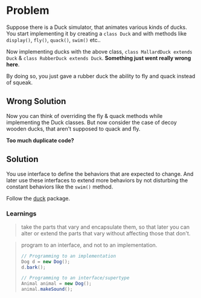 # Problem

Suppose there is a Duck simulator, that animates various kinds of ducks. 
You start implementing it by creating a `class Duck` and with methods like 
`display()`, `fly()`, `quack()`, `swim()` etc..

Now implementing ducks with the above class, 
`class MallardDuck extends Duck` & `class RubberDuck extends Duck`. 
**Something just went really wrong here**.

By doing so, you just gave a rubber duck the ability to fly and quack instead of squeak.

## Wrong Solution

Now you can think of overriding the fly & quack methods 
while implementing the Duck classes. But now consider the case of 
decoy wooden ducks, that aren't supposed to quack and fly.

**Too much duplicate code?**

## Solution

You use interface to define the behaviors that are expected to change. 
And later use these interfaces to extend more behaviors 
by not disturbing the constant behaviors like the `swim()` method.

Follow the [duck](./duck) package.

### Learnings

> take the parts that vary and encapsulate them, 
> so that later you can alter or extend the parts that vary 
> without affecting those that don't.

> program to an interface, and not to an implementation.
> ```java
> // Programming to an implementation
> Dog d = new Dog();
> d.bark();
> 
> // Programming to an interface/supertype
> Animal animal = new Dog();
> animal.makeSound();
> ```
